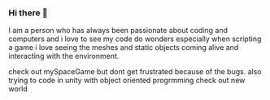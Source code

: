 ### Hi there 👋

<!--
**Helios03/Helios03** is a ✨ _special_ ✨ repository because its `README.md` (this file) appears on your GitHub profile.

Here are some ideas to get you started:

- 🔭 I’m currently working on ...
- 🌱 I’m currently learning ...
- 👯 I’m looking to collaborate on ...
- 🤔 I’m looking for help with ...
- 💬 Ask me about ...
- 📫 How to reach me: ...
- 😄 Pronouns: ...
- ⚡ Fun fact: ...
-->
 I am a person who has always been passionate about coding and computers and i love to see my code do wonders especially when scripting a game i love seeing the meshes and static objects coming alive and interacting with the environment.
 
 check out mySpaceGame but dont get frustrated because of the bugs.
 also trying to code in unity with object oriented progrmming check out new world
